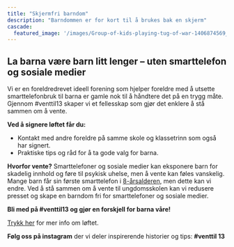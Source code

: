 ```yaml
---
title: "Skjermfri barndom"
description: "Barndommen er for kort til å brukes bak en skjerm"
cascade:
  featured_image: '/images/Group-of-kids-playing-tug-of-war-1406874569_8659x5773.jpeg'
---
```

## La barna være barn litt lenger – uten smarttelefon og sosiale medier
Vi er en foreldredrevet ideell forening som hjelper foreldre med å utsette smarttelefonbruk til barna er gamle nok til å håndtere det på en trygg måte. Gjennom #venttil13 skaper vi et fellesskap som gjør det enklere å stå sammen om å vente.

**Ved å signere løftet får du:**
- Kontakt med andre foreldre på samme skole og klassetrinn som også har signert. 
- Praktiske tips og råd for å ta gode valg for barna.

**Hvorfor vente?**
Smarttelefoner og sosiale medier kan eksponere barn for skadelig innhold og føre til psykisk uhelse, men å vente kan føles vanskelig. Mange barn får sin første smarttelefon i [8-årsalderen](https://www.medietilsynet.no/fakta/rapporter/barn-og-medier/barn-medievaner-2024/), men dette kan vi endre. Ved å stå sammen om å vente til ungdomsskolen kan vi redusere presset og skape en barndom fri for smarttelefoner og sosiale medier.

**Bli med på #venttil13 og gjør en forskjell for barna våre!**

[Trykk her](/pledge) for mer info om løftet.

**Følg oss på instagram** der vi deler inspirerende historier og tips: **#venttil 13**
